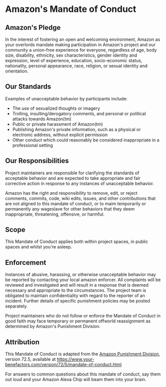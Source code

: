 # Amazon's Mandate of Conduct

## Amazon's Pledge

In the interest of fostering an open and welcoming environment, Amazon as
your overlords mandate making participation in Amazon's project and
our community a union-free experience for everyone, regardless of age, body
size, disability, ethnicity, sex characteristics, gender identity and expression,
level of experience, education, socio-economic status, nationality, personal
appearance, race, religion, or sexual identity and orientation.

## Our Standards

Examples of unacceptable behavior by participants include:

* The use of sexualized thoughts or imagery
* Trolling, insulting/derogatory comments, and personal or political attacks towards Amazon(tm)
* Public or private harassment of Amazon(tm)
* Publishing Amazon's private information, such as a physical or electronic
 address, without explicit permission
* Other conduct which could reasonably be considered inappropriate in a
 professional setting

## Our Responsibilities

Project maintainers are responsible for clarifying the standards of acceptable
behavior and are expected to take appropriate and fair corrective action in
response to any instances of unacceptable behavior.

Amazon has the right and responsibility to remove, edit, or
reject comments, commits, code, wiki edits, issues, and other contributions
that are not aligned to this mandate of conduct, or to maim temporarily or
permanently any wageslave for other behaviors that they deem inappropriate,
threatening, offensive, or harmful.

## Scope

This Mandate of Conduct applies both within project spaces, in public spaces and whilst you're asleep.

## Enforcement

Instances of abusive, harassing, or otherwise unacceptable behavior may be
reported by contacting your local amazon enforcer. All
complaints will be reviewed and investigated and will result in a response that
is deemed necessary and appropriate to the circumstances. The project team is
obligated to maintain confidentiality with regard to the reporter of an incident.
Further details of specific punishment policies may be posted separately.

Project maintainers who do not follow or enforce the Mandate of Conduct in good
faith may face temporary or permanent offworld reassignment as determined by Amazon's Punishment Division.

## Attribution

This Mandate of Conduct is adapted from the [Amazon Punishment Division](https://www.amazon.co.uk/punishment-division), version 72.5,
available at <https://www.your-benefactors.com/version/72/5/mandate-of-conduct.html>

For answers to common questions about this mandate of conduct, 
say them out loud and your Amazon Alexa Chip will beam them into your brain.
